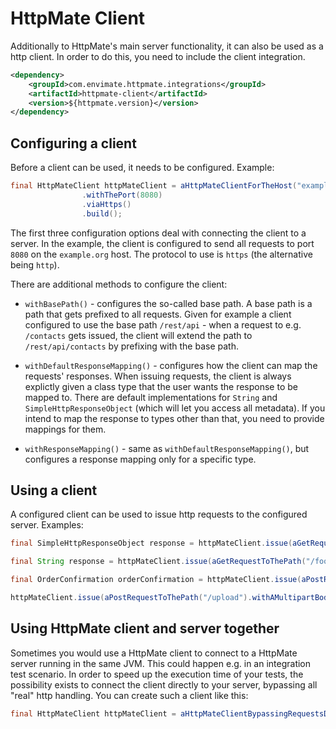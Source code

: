 # HttpMate Client

Additionally to HttpMate's main server functionality, it can also be used as a http client. In
order to do this, you need to include the client integration.

```xml
<dependency>
    <groupId>com.envimate.httpmate.integrations</groupId>
    <artifactId>httpmate-client</artifactId>
    <version>${httpmate.version}</version>
</dependency>
```
## Configuring a client
Before a client can be used, it needs to be configured. Example:

```java
final HttpMateClient httpMateClient = aHttpMateClientForTheHost("example.org")
                .withThePort(8080)
                .viaHttps()
                .build();
```

The first three configuration options deal with connecting the client to a server.
In the example, the client is configured to send all requests to port `8080` on the `example.org` host. The
protocol to use is `https` (the alternative being `http`).

There are additional methods to configure the client:

- `withBasePath()` - configures the so-called base path. A base path is a path that gets prefixed to all requests. Given for example
                     a client configured to use the base path `/rest/api` - when a request to e.g. `/contacts` gets
                     issued, the client will extend the path to `/rest/api/contacts` by prefixing with the base path.

- `withDefaultResponseMapping()` - configures how the client can map the requests' responses. When issuing requests,
the client is always explictly given a class type that the user wants the response to be mapped to. There are default implementations
for `String` and `SimpleHttpResponseObject` (which will let you access all metadata). If you intend to map the response to types other than
that, you need to provide mappings for them.

- `withResponseMapping()` - same as `withDefaultResponseMapping()`, but configures a response mapping only for a specific type.

## Using a client
A configured client can be used to issue http requests to the configured server. Examples:

```java
final SimpleHttpResponseObject response = httpMateClient.issue(aGetRequestToThePath("/foo"));
```

```java
final String response = httpMateClient.issue(aGetRequestToThePath("/foo").mappedToString());
```

```java
final OrderConfirmation orderConfirmation = httpMateClient.issue(aPostRequestToThePath("/placeOrder").withTheBody("{articleId: 4324923}").mappedTo(OrderConfirmation.class));
```

```java
httpMateClient.issue(aPostRequestToThePath("/upload").withAMultipartBodyWithTheParts(aPartWithTheControlName("file").withTheFileName("file.txt").withTheContent(myStream)))
```

## Using HttpMate client and server together
Sometimes you would use a HttpMate client to connect to a HttpMate server running in the same JVM.
This could happen e.g. in an integration test scenario. In order to speed up the execution time
of your tests, the possibility exists to connect the client directly to your server, bypassing
all "real" http handling. You can create such a client like this:

```java
final HttpMateClient httpMateClient = aHttpMateClientBypassingRequestsDirectlyTo(httpMate).build();
```